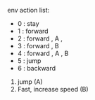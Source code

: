 env action list:
- 0 : stay
- 1 : forward
- 2 : forward , A ,
- 3 : forward , B 
- 4 : forward , A , B
- 5 : jump
- 6 : backward

1. jump (A)
2. Fast, increase speed (B)